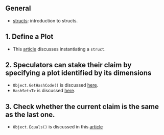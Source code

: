 ## General

- [structs][structs]: introduction to structs.

## 1. Define a Plot

- This [article][struct-instantiation] discusses instantiating a `struct`.

## 2. Speculators can stake their claim by specifying a plot identified by its dimensions

- `Object.GetHashCode()` is discussed [here][get-hash-code].
- `HashSet<T>` is discussed [here][sets].

## 3. Check whether the current claim is the same as the last one.

- `Object.Equals()` is discussed in this [article][equals]

[structs]: https://docs.microsoft.com/en-us/dotnet/csharp/language-reference/builtin-types/struct
[struct-instantiation]: https://docs.microsoft.com/en-us/dotnet/csharp/language-reference/builtin-types/struct#instantiation-of-a-structure-type
[get-hash-code]: https://docs.microsoft.com/en-us/dotnet/api/system.object.gethashcode?view=netcore-3.1#System_Object_GetHashCode
[sets]: https://docs.microsoft.com/en-us/dotnet/api/system.collections.generic.hashset-1?view=netcore-3.1
[equals]: https://docs.microsoft.com/en-us/dotnet/api/system.object.equals?view=netcore-3.1#System_Object_Equals_System_Object_
